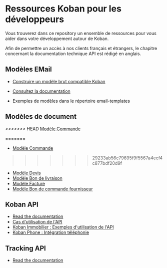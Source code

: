 # Ressources Koban pour les développeurs

Vous trouverez dans ce repository un ensemble de ressources pour vous aider dans votre développement autour de Koban.

Afin de permettre un accès à nos clients français et étrangers, le chapitre concernant la documentation technique API est rédigé en anglais.

## Modèles EMail

- [Construire un modèle brut compatible Koban](docs/htmlemailbrut.md)

- [Consultez la documentation](docs/email-template.md)
* Exemples de modèles dans le répertoire email-templates

## Modèles de document

<<<<<<< HEAD
[Modèle Commande](gestdocs/order.md)

=======
* [Modèle Commande](gestdocs/order.md)
>>>>>>> 29233ab56c79695f9f5567a4ecf4c877bdf20d9f
* [Modèle Devis](gestdocs/quote.md)
* [Modèle Bon de livraison](gestdocs/delivery.md)
* [Modèle Facture](gestdocs/facture.md)
* [Modèle Bon de commande fournisseur](gestdocs/purchaseorder.md)

## Koban API

- [Read the documentation](API.md)
- [Cas d'utilisation de l'API](api/apiuse.md)
- [Koban Immobilier : Exemples d'utilisation de l'API](api/apiimmo.md)
- [Koban Phone : Intégration téléphonie](api/apiphone.md)

## Tracking API

* [Read the documentation](TrackingAPI.md)
